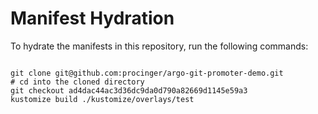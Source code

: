 
# Manifest Hydration

To hydrate the manifests in this repository, run the following commands:

```shell

git clone git@github.com:procinger/argo-git-promoter-demo.git
# cd into the cloned directory
git checkout ad4dac44ac3d36dc9da0d790a82669d1145e59a3
kustomize build ./kustomize/overlays/test
```